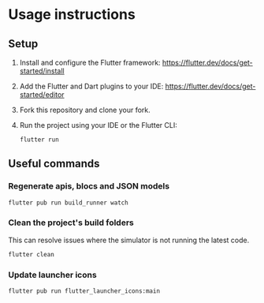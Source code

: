 # Usage instructions

## Setup

1. Install and configure the Flutter framework: https://flutter.dev/docs/get-started/install

2. Add the Flutter and Dart plugins to your IDE: https://flutter.dev/docs/get-started/editor

3. Fork this repository and clone your fork.

4. Run the project using your IDE or the Flutter CLI:
   ```
   flutter run
   ```

## Useful commands
### Regenerate apis, blocs and JSON models
```sh
flutter pub run build_runner watch
```

### Clean the project's build folders
This can resolve issues where the simulator is not running the latest code.
```sh
flutter clean
```

### Update launcher icons
```sh
flutter pub run flutter_launcher_icons:main
```